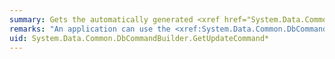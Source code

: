 ```yaml
---
summary: Gets the automatically generated <xref href="System.Data.Common.DbCommand"></xref> object required to perform updates at the data source.
remarks: "An application can use the <xref:System.Data.Common.DbCommandBuilder.GetUpdateCommand%2A> method for informational or troubleshooting purposes because it returns the <xref:System.Data.Common.DbCommand> object to be executed.  \n  \n You can also use <xref:System.Data.Common.DbCommandBuilder.GetUpdateCommand%2A> as the basis of a modified command. For example, you might call <xref:System.Data.Common.DbCommandBuilder.GetUpdateCommand%2A> and modify the command text, and then explicitly set that on the <xref:System.Data.Common.DbDataAdapter>.  \n  \n After the SQL statement is first generated, the application must explicitly call <xref:System.Data.Common.DbCommandBuilder.RefreshSchema%2A> if it changes the statement in any way. Otherwise, the <xref:System.Data.Common.DbCommandBuilder.GetUpdateCommand%2A> will still be using information from the previous statement, which might not be correct. The SQL statements are first generated either when the application calls <xref:System.Data.Common.DbDataAdapter.Update%2A> or <xref:System.Data.Common.DbCommandBuilder.GetUpdateCommand%2A>.  \n  \n The default behavior, when generating parameter names, is to use @p1, @p2, and so on for the various parameters. If the overloaded version of <xref:System.Data.Common.DbCommandBuilder.GetUpdateCommand%2A> allows you to specify this behavior, you can cause the <xref:System.Data.Common.DbCommandBuilder> to generate parameters based on the column names instead."
uid: System.Data.Common.DbCommandBuilder.GetUpdateCommand*
---
```

